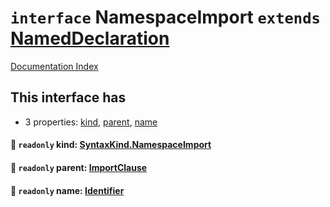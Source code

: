 # `interface` NamespaceImport `extends` [NamedDeclaration](../private.interface.NamedDeclaration/README.md)

[Documentation Index](../README.md)

## This interface has

- 3 properties:
[kind](#-readonly-kind-syntaxkindnamespaceimport),
[parent](#-readonly-parent-importclause),
[name](#-readonly-name-identifier)


#### 📄 `readonly` kind: [SyntaxKind.NamespaceImport](../private.enum.SyntaxKind/README.md#namespaceimport--274)



#### 📄 `readonly` parent: [ImportClause](../private.interface.ImportClause/README.md)



#### 📄 `readonly` name: [Identifier](../private.interface.Identifier/README.md)



